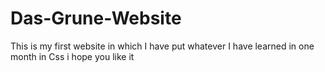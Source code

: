 # Das-Grune-Website
This is my first website in which I have put whatever I have learned in one month in Css i hope you like it
